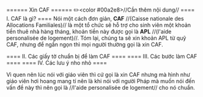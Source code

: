 ====== Xin CAF ======
✏️<color #00a2e8>//Cần thêm nội dung//</color>
==== I. CAF là gì? ====
Nói một cách đơn giản, **CAF** //(Caisse nationale des Allocations Familiales)// là một tổ chức sẽ hỗ trợ cho sinh viên một khoản tiền thuê nhà hàng tháng, khoản tiền này được gọi là **APL** //(l'aide personalisée de logement)//. Tóm lại, chúng ta sẽ xin khoản APL từ quỹ CAF, nhưng để ngắn ngọn thì mọi người thường gọi là xin CAF.

==== II. Các giấy tờ chuẩn bị để làm CAF ====
==== III. Các bước làm CAF ====
==== IV. Các lưu ý nho nhỏ ====

Vì quen nên lúc nói với giáo viên thì cứ gọi là xin CAF nhưng mà hình như giáo viên hơi hoang mang tí nên là khi nói với người Pháp mà muốn nói đến vấn đề này thì nên gọi là //l'aide personalisée de logement// cho nó chuẩn.
